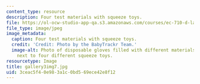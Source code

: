 ```yaml
---
content_type: resource
description: Four test materials with squeeze toys.
file: https://ol-ocw-studio-app-qa.s3.amazonaws.com/courses/ec-710-d-lab-medical-technologies-for-the-developing-world-spring-2010/3ceac5f40e983a1c0bd569ece42e8f12_gallery3img7.jpg
file_type: image/jpeg
image_metadata:
  caption: Four test materials with squeeze toys.
  credit: 'Credit: Photo by the BabyTrackr Team.'
  image-alt: Photo of disposable gloves filled with different materials on a table
    next to four different squeeze toys.
resourcetype: Image
title: gallery3img7.jpg
uid: 3ceac5f4-0e98-3a1c-0bd5-69ece42e8f12
---
```

